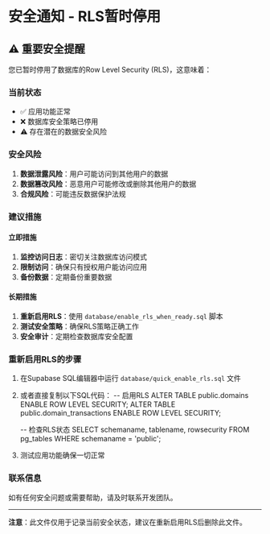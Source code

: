 # 安全通知 - RLS暂时停用

## ⚠️ 重要安全提醒

您已暂时停用了数据库的Row Level Security (RLS)，这意味着：

### 当前状态
- ✅ 应用功能正常
- ❌ 数据库安全策略已停用
- ⚠️ 存在潜在的数据安全风险

### 安全风险
1. **数据泄露风险**：用户可能访问到其他用户的数据
2. **数据篡改风险**：恶意用户可能修改或删除其他用户的数据
3. **合规风险**：可能违反数据保护法规

### 建议措施

#### 立即措施
1. **监控访问日志**：密切关注数据库访问模式
2. **限制访问**：确保只有授权用户能访问应用
3. **备份数据**：定期备份重要数据

#### 长期措施
1. **重新启用RLS**：使用 `database/enable_rls_when_ready.sql` 脚本
2. **测试安全策略**：确保RLS策略正确工作
3. **安全审计**：定期检查数据库安全配置

### 重新启用RLS的步骤

1. 在Supabase SQL编辑器中运行 `database/quick_enable_rls.sql` 文件

2. 或者直接复制以下SQL代码：
   -- 启用RLS
   ALTER TABLE public.domains ENABLE ROW LEVEL SECURITY;
   ALTER TABLE public.domain_transactions ENABLE ROW LEVEL SECURITY;
   
   -- 检查RLS状态
   SELECT schemaname, tablename, rowsecurity 
   FROM pg_tables 
   WHERE schemaname = 'public';

3. 测试应用功能确保一切正常

### 联系信息
如有任何安全问题或需要帮助，请及时联系开发团队。

---
**注意**：此文件仅用于记录当前安全状态，建议在重新启用RLS后删除此文件。
